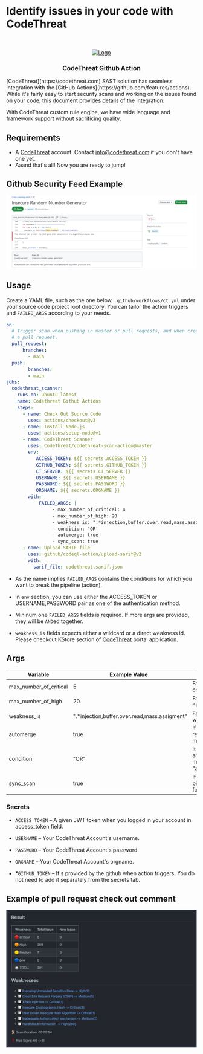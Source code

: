 # Identify issues in your code with CodeThreat

<!-- PROJECT LOGO -->
<br />
<p align="center">
  <a href="https://codethreat.com">
    <img src="https://www.codethreat.com/_next/static/media/ct-logo.0cc6530f.svg" alt="Logo" width="259" height="39">
  </a>

  <h3 align="center">CodeThreat Github Action</h3>

</p>
[CodeThreat](https://codethreat.com) SAST solution has seamless integration with the [GitHub Actions](https://github.com/features/actions). While it's fairly easy to start security scans and working on the issues found on your code, this document provides details of the integration. 

With CodeThreat custom rule engine, we have wide language and framework support without sacrificing quality.

## Requirements

* A [CodeThreat](https://codethreat.com) account. Contact info@codethreat.com if you don't have one yet.
* Aaand that's all! Now you are ready to jump!
  
## Github Security Feed Example

<img src="./images/github_action.png">

## Usage

Create a YAML file, such as the one below, `.github/workflows/ct.yml` under your source code project root directory. You can tailor the action triggers and `FAILED_ARGS` according to your needs.

```yaml
on:
  # Trigger scan when pushing in master or pull requests, and when creating
  # a pull request.
  pull_request:
      branches:
        - main
  push: 
        branches:
        - main
jobs:
  codethreat_scanner:
    runs-on: ubuntu-latest
    name: Codethreat Github Actions
    steps:
      - name: Check Out Source Code
        uses: actions/checkout@v3
      - name: Install Node.js
        uses: actions/setup-node@v1
      - name: CodeThreat Scanner
        uses: CodeThreat/codethreat-scan-action@master
        env:
           ACCESS_TOKEN: ${{ secrets.ACCESS_TOKEN }}
           GITHUB_TOKEN: ${{ secrets.GITHUB_TOKEN }}
           CT_SERVER: ${{ secrets.CT_SERVER }}
           USERNAME: ${{ secrets.USERNAME }}
           PASSWORD: ${{ secrets.PASSWORD }}
           ORGNAME: ${{ secrets.ORGNAME }}
        with: 
            FAILED_ARGS: |
                 - max_number_of_critical: 4
                 - max_number_of_high: 20
                 - weakness_is: ".*injection,buffer.over.read,mass.assigment"
                 - condition: 'OR'
                 - automerge: true
                 - sync_scan: true
      - name: Upload SARIF file
        uses: github/codeql-action/upload-sarif@v2
        with:
          sarif_file: codethreat.sarif.json
```

* As the name implies `FAILED_ARGS` contains the conditions for which you want to break the pipeline (action).

* In `env` section, you can use either the ACCESS_TOKEN or USERNAME,PASSWORD pair as one of the authentication method.

* Mininum one  `FAILED_ARGS` fields is required. If more args are provided, they will be `AND`ed together.

* `weakness_is` fields expects either a wildcard or a direct weakness id. Please checkout KStore section of  [CodeThreat](https://codethreat.com) portal application.

## Args

| Variable  | Example Value &nbsp;| Description &nbsp; | Type | Required | Default |
| ------------- | ------------- | ------------- |------------- | ------------- | ------------- |
| max_number_of_critical | 5 | Failed condition for maximum critical number of found issues | Number | No | N/A
| max_number_of_high | 20 | Failed condition for maximum high number of found issues | Number | No | N/A
| weakness_is | ".*injection,buffer.over.read,mass.assigment" | Failed condition for found issues weakness id's. | String | No | N/A
| automerge | true | If automerge is active and scan returns success, it allows PR to merge automatically . | Boolean | No | false
| condition | "OR" | It checks failed arguments(max_number_of_critical, max_number_of_high)  using with "and" or "or". | String | No | AND
| sync_scan | true | If you don't want to wait for the pipeline to finish scanning, set it to false | Boolean | No | true


### Secrets

- `ACCESS_TOKEN` – A given JWT token when you logged in your account in access_token field.

- `USERNAME` –  Your CodeThreat Account's username.

- `PASSWORD` – Your CodeThreat Account's password.

- `ORGNAME` – Your CodeThreat Account's orgname.

- *`GITHUB_TOKEN` – It's provided by the github when action triggers. You do not need to add it separately from the secrets tab.

## Example of pull request check out comment

<img src="./images/example_of_comment.png">
